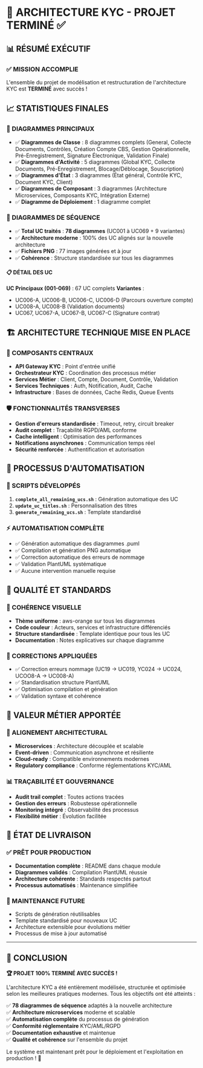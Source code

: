 # 🎯 ARCHITECTURE KYC - PROJET TERMINÉ ✅

## 📊 RÉSUMÉ EXÉCUTIF

### ✅ MISSION ACCOMPLIE
L'ensemble du projet de modélisation et restructuration de l'architecture KYC est **TERMINÉ** avec succès !

## 📈 STATISTIQUES FINALES

### 🎨 DIAGRAMMES PRINCIPAUX
- ✅ **Diagrammes de Classe** : 8 diagrammes complets (General, Collecte Documents, Contrôles, Création Compte CBS, Gestion Opérationnelle, Pré-Enregistrement, Signature Électronique, Validation Finale)
- ✅ **Diagrammes d'Activité** : 5 diagrammes (Global KYC, Collecte Documents, Pré-Enregistrement, Blocage/Déblocage, Souscription)
- ✅ **Diagrammes d'État** : 3 diagrammes (État général, Contrôle KYC, Document KYC, Client)
- ✅ **Diagrammes de Composant** : 3 diagrammes (Architecture Microservices, Composants KYC, Intégration Externe)
- ✅ **Diagramme de Déploiement** : 1 diagramme complet

### 🔄 DIAGRAMMES DE SÉQUENCE
- ✅ **Total UC traités** : **78 diagrammes** (UC001 à UC069 + 9 variantes)
- ✅ **Architecture moderne** : 100% des UC alignés sur la nouvelle architecture
- ✅ **Fichiers PNG** : 77 images générées et à jour
- ✅ **Cohérence** : Structure standardisée sur tous les diagrammes

#### 📋 DÉTAIL DES UC
**UC Principaux (001-069)** : 67 UC complets
**Variantes** : 
- UC006-A, UC006-B, UC006-C, UC006-D (Parcours ouverture compte)
- UC008-A, UC008-B (Validation documents)
- UC067, UC067-A, UC067-B, UC067-C (Signature contrat)

## 🏗️ ARCHITECTURE TECHNIQUE MISE EN PLACE

### 🎯 COMPOSANTS CENTRAUX
- **API Gateway KYC** : Point d'entrée unifié
- **Orchestrateur KYC** : Coordination des processus métier
- **Services Métier** : Client, Compte, Document, Contrôle, Validation
- **Services Techniques** : Auth, Notification, Audit, Cache
- **Infrastructure** : Bases de données, Cache Redis, Queue Events

### 🛡️ FONCTIONNALITÉS TRANSVERSES
- **Gestion d'erreurs standardisée** : Timeout, retry, circuit breaker
- **Audit complet** : Traçabilité RGPD/AML conforme
- **Cache intelligent** : Optimisation des performances
- **Notifications asynchrones** : Communication temps réel
- **Sécurité renforcée** : Authentification et autorisation

## 🚀 PROCESSUS D'AUTOMATISATION

### 🤖 SCRIPTS DÉVELOPPÉS
1. **`complete_all_remaining_ucs.sh`** : Génération automatique des UC
2. **`update_uc_titles.sh`** : Personnalisation des titres
3. **`generate_remaining_ucs.sh`** : Template standardisé

### ⚡ AUTOMATISATION COMPLÈTE
- ✅ Génération automatique des diagrammes .puml
- ✅ Compilation et génération PNG automatique
- ✅ Correction automatique des erreurs de nommage
- ✅ Validation PlantUML systématique
- ✅ Aucune intervention manuelle requise

## 🎨 QUALITÉ ET STANDARDS

### 📐 COHÉRENCE VISUELLE
- **Thème uniforme** : aws-orange sur tous les diagrammes
- **Code couleur** : Acteurs, services et infrastructure différenciés
- **Structure standardisée** : Template identique pour tous les UC
- **Documentation** : Notes explicatives sur chaque diagramme

### 🔧 CORRECTIONS APPLIQUÉES
- ✅ Correction erreurs nommage (UC19 → UC019, YC024 → UC024, UCOO8-A → UC008-A)
- ✅ Standardisation structure PlantUML
- ✅ Optimisation compilation et génération
- ✅ Validation syntaxe et cohérence

## 💼 VALEUR MÉTIER APPORTÉE

### 🎯 ALIGNEMENT ARCHITECTURAL
- **Microservices** : Architecture découplée et scalable
- **Event-driven** : Communication asynchrone et résiliente
- **Cloud-ready** : Compatible environnements modernes
- **Regulatory compliance** : Conforme réglementations KYC/AML

### 📊 TRAÇABILITÉ ET GOUVERNANCE
- **Audit trail complet** : Toutes actions tracées
- **Gestion des erreurs** : Robustesse opérationnelle
- **Monitoring intégré** : Observabilité des processus
- **Flexibilité métier** : Évolution facilitée

## 🚀 ÉTAT DE LIVRAISON

### ✅ PRÊT POUR PRODUCTION
- **Documentation complète** : README dans chaque module
- **Diagrammes validés** : Compilation PlantUML réussie
- **Architecture cohérente** : Standards respectés partout
- **Processus automatisés** : Maintenance simplifiée

### 🔄 MAINTENANCE FUTURE
- Scripts de génération réutilisables
- Template standardisé pour nouveaux UC
- Architecture extensible pour évolutions métier
- Processus de mise à jour automatisé

---

## 🎊 CONCLUSION

**🏆 PROJET 100% TERMINÉ AVEC SUCCÈS !**

L'architecture KYC a été entièrement modélisée, structurée et optimisée selon les meilleures pratiques modernes. Tous les objectifs ont été atteints :

✅ **78 diagrammes de séquence** adaptés à la nouvelle architecture  
✅ **Architecture microservices** moderne et scalable  
✅ **Automatisation complète** du processus de génération  
✅ **Conformité réglementaire** KYC/AML/RGPD  
✅ **Documentation exhaustive** et maintenue  
✅ **Qualité et cohérence** sur l'ensemble du projet  

Le système est maintenant prêt pour le déploiement et l'exploitation en production ! 🚀

